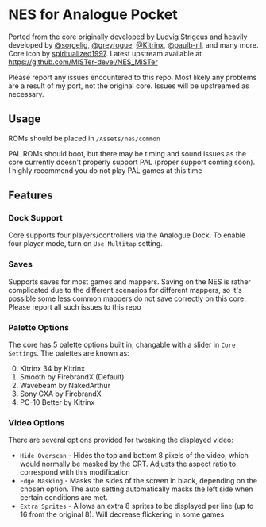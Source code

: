# NES for Analogue Pocket

Ported from the core originally developed by [Ludvig Strigeus](https://github.com/strigeus/fpganes) and heavily developed by [@sorgelig](https://github.com/sorgelig), [@greyrogue](https://github.com/greyrogue), [@Kitrinx](https://github.com/Kitrinx), [@paulb-nl](https://github.com/paulb-nl), and many more. Core icon by [spiritualized1997](https://github.com/spiritualized1997). Latest upstream available at https://github.com/MiSTer-devel/NES_MiSTer

Please report any issues encountered to this repo. Most likely any problems are a result of my port, not the original core. Issues will be upstreamed as necessary.

## Usage

ROMs should be placed in `/Assets/nes/common`

PAL ROMs should boot, but there may be timing and sound issues as the core currently doesn't properly support PAL (proper support coming soon). I highly recommend you do not play PAL games at this time

## Features

### Dock Support

Core supports four players/controllers via the Analogue Dock. To enable four player mode, turn on `Use Multitap` setting.

### Saves

Supports saves for most games and mappers. Saving on the NES is rather complicated due to the different scenarios for different mappers, so it's possible some less common mappers do not save correctly on this core. Please report all such issues to this repo

### Palette Options

The core has 5 palette options built in, changable with a slider in `Core Settings`. The palettes are known as:

0. Kitrinx 34 by Kitrinx
1. Smooth by FirebrandX (Default)
2. Wavebeam by NakedArthur
3. Sony CXA by FirebrandX
4. PC-10 Better by Kitrinx

### Video Options

There are several options provided for tweaking the displayed video:

* `Hide Overscan` - Hides the top and bottom 8 pixels of the video, which would normally be masked by the CRT. Adjusts the aspect ratio to correspond with this modification
* `Edge Masking` - Masks the sides of the screen in black, depending on the chosen option. The auto setting automatically masks the left side when certain conditions are met.
* `Extra Sprites` - Allows an extra 8 sprites to be displayed per line (up to 16 from the original 8). Will decrease flickering in some games